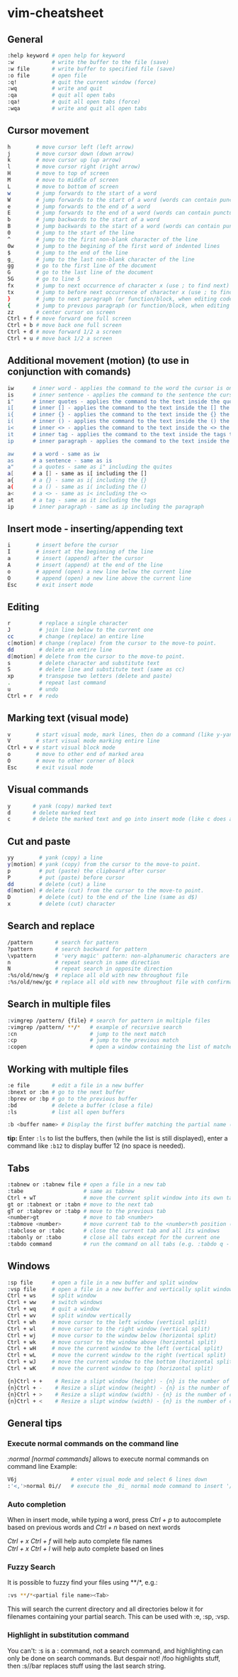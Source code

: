 # vim-cheatsheet

## General
```bash
:help keyword # open help for keyword
:w            # write the buffer to the file (save)
:w file       # write buffer to specified file (save)
:o file       # open file
:q!           # quit the current window (force)
:wq           # write and quit
:qa           # quit all open tabs
:qa!          # quit all open tabs (force)
:wqa          # write and quit all open tabs
```

## Cursor movement
```bash
h        # move cursor left (left arrow)
j        # move cursor down (down arrow)
k        # move cursor up (up arrow)
l        # move cursor right (right arrow)
H        # move to top of screen
M        # move to middle of screen
L        # move to bottom of screen
w        # jump forwards to the start of a word
W        # jump forwards to the start of a word (words can contain punctuation)
e        # jump forwards to the end of a word
E        # jump forwards to the end of a word (words can contain punctuation)
b        # jump backwards to the start of a word
B        # jump backwards to the start of a word (words can contain punctuation)
0        # jump to the start of the line
^        # jump to the first non-blank character of the line
0w       # jump to the begining of the first word of indented lines
$        # jump to the end of the line
g_       # jump to the last non-blank character of the line
gg       # go to the first line of the document
G        # go to the last line of the document
5G       # go to line 5
fx       # jump to next occurrence of character x (use ; to find next)
tx       # jump to before next occurrence of character x (use ; to find next)
}        # jump to next paragraph (or function/block, when editing code)
{        # jump to previous paragraph (or function/block, when editing code)
zz       # center cursor on screen
Ctrl + f # move forward one full screen
Ctrl + b # move back one full screen
Ctrl + d # move forward 1/2 a screen
Ctrl + u # move back 1/2 a screen
```

## Additional movement (motion) (to use in conjunction with comands)
```bash
iw      # inner word - applies the command to the word the cursor is on
is      # inner sentence - applies the command to the sentence the cursor is on
i"      # inner quotes - applies the command to the text inside the quotes
i[      # inner [] - applies the command to the text inside the [] the cursor is on
i{      # inner {} - applies the command to the text inside the {} the cursor is on
i(      # inner () - applies the command to the text inside the () the cursor is on
i<      # inner <> - applies the command to the text inside the <> the cursor is on
it      # inner tag - applies the command to the text inside the tags the cursor is on <tag>...</tag>
ip      # inner paragraph - applies the command to the text inside the paragraph

aw      # a word - same as iw
as      # a sentence - same as is
a"      # a quotes - same as i" including the quites
a[      # a [] - same as i[ including the []
a{      # a {} - same as i{ including the {}
a(      # a () - same as i( including the ()
a<      # a <> - same as i< including the <>
at      # a tag - same as it including the tags
ip      # inner paragraph - same as ip including the paragraph
```

## Insert mode - inserting/appending text
```bash
i        # insert before the cursor
I        # insert at the beginning of the line
a        # insert (append) after the cursor
A        # insert (append) at the end of the line
o        # append (open) a new line below the current line
O        # append (open) a new line above the current line
Esc      # exit insert mode
```

## Editing
```bash
r         # replace a single character
J         # join line below to the current one
cc        # change (replace) an entire line
c[motion] # change (replace) from the cursor to the move-to point.
dd        # delete an entire line
d[motion] # delete from the cursor to the move-to point.
s         # delete character and substitute text
S         # delete line and substitute text (same as cc)
xp        # transpose two letters (delete and paste)
.         # repeat last command
u         # undo
Ctrl + r  # redo
```

## Marking text (visual mode)
```bash
v        # start visual mode, mark lines, then do a command (like y-yank)
V        # start visual mode marking entire line
Ctrl + v # start visual block mode
o        # move to other end of marked area
O        # move to other corner of block
Esc      # exit visual mode
```

## Visual commands
```bash
y       # yank (copy) marked text
d       # delete marked text
c       # delete the marked text and go into insert mode (like c does above)
```

## Cut and paste
```bash
yy        # yank (copy) a line
y[motion] # yank (copy) from the cursor to the move-to point.
p         # put (paste) the clipboard after cursor
P         # put (paste) before cursor
dd        # delete (cut) a line
d[motion] # delete (cut) from the cursor to the move-to point.
D         # delete (cut) to the end of the line (same as d$)
x         # delete (cut) character
```

## Search and replace
```bash
/pattern       # search for pattern
?pattern       # search backward for pattern
\vpattern      # 'very magic' pattern: non-alphanumeric characters are interpreted as special regex symbols (no escaping needed)
n              # repeat search in same direction
N              # repeat search in opposite direction
:%s/old/new/g  # replace all old with new throughout file
:%s/old/new/gc # replace all old with new throughout file with confirmations
```

## Search in multiple files
```bash
:vimgrep /pattern/ {file} # search for pattern in multiple files
:vimgrep /pattern/ **/*   # example of recursive search
:cn                       # jump to the next match
:cp                       # jump to the previous match
:copen                    # open a window containing the list of matches
```

## Working with multiple files
```bash
:e file       # edit a file in a new buffer
:bnext or :bn # go to the next buffer
:bprev or :bp # go to the previous buffer
:bd           # delete a buffer (close a file)
:ls           # list all open buffers

:b <buffer name> # Display the first buffer matching the partial name (or press Tab for name completion).
```
**tip:** Enter `:ls` to list the buffers, then (while the list is still displayed), enter a command like `:b12` to display buffer 12 (no space is needed).

## Tabs
```bash
:tabnew or :tabnew file # open a file in a new tab
:tabe                   # same as tabnew
Ctrl + wT               # move the current split window into its own tab
gt or :tabnext or :tabn # move to the next tab
gT or :tabprev or :tabp # move to the previous tab
<number>gt              # move to tab <number>
:tabmove <number>       # move current tab to the <number>th position (indexed from 0)
:tabclose or :tabc      # close the current tab and all its windows
:tabonly or :tabo       # close all tabs except for the current one
:tabdo command          # run the command on all tabs (e.g. :tabdo q - closes all opened tabs)
```

## Windows
```bash
:sp file      # open a file in a new buffer and split window
:vsp file     # open a file in a new buffer and vertically split window
Ctrl + ws     # split window
Ctrl + ww     # switch windows
Ctrl + wq     # quit a window
Ctrl + wv     # split window vertically
Ctrl + wh     # move cursor to the left window (vertical split)
Ctrl + wl     # move cursor to the right window (vertical split)
Ctrl + wj     # move cursor to the window below (horizontal split)
Ctrl + wk     # move cursor to the window above (horizontal split)
Ctrl + wH     # move the current window to the left (vertical split)
Ctrl + wL     # move the current window to the right (vertical split)
Ctrl + wJ     # move the current window to the bottom (horizontal split)
Ctrl + wK     # move the current window to top (horizontal split)

{n}Ctrl + +    # Resize a slipt window (height) - {n} is the number of rows (1 by default)
{n}Ctrl + -    # Resize a slipt window (height) - {n} is the number of rows (1 by default)
{n}Ctrl + >    # Resize a slipt window (width) - {n} is the number of cols (1 by default)
{n}Ctrl + <    # Resize a slipt window (width) - {n} is the number of cols (1 by default)
```

## General tips
### Execute normal commands on the command line
_:normal [normal commands]_ allows to execute normal commands on command line
Example:
```bash
V6j                 # enter visual mode and select 6 lines down
:'<,'>normal 0i//   # execute the _0i_ normal mode command to insert '//' at the begining of all selected lines
```

### Auto completion
When in insert mode, while typing a word, press _Ctrl + p_ to autocomplete based on previous words and _Ctrl + n_ based on next words

_Ctrl + x Ctrl + f_ will help auto complete file names  
_Ctrl + x Ctrl + l_ will help auto complete based on lines

### Fuzzy Search
It is possible to fuzzy find your files using **/*, e.g.:
```bash
:vs **/*<partial file name><Tab>
```
This will search the current directory and all directories below it for filenames containing your partial search. This can be used with :e, :sp, :vsp.

### Highlight in substitution command
You can't: :s is a : command, not a search command, and highlighting can only be done on search commands.
But despair not!
/foo highlights stuff, then :s//bar replaces stuff using the last search string.

